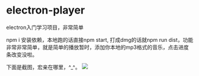 
# electron-player
electron入门学习项目，非常简单
 
npm i 安装依赖，本地跑的话直接npm start, 打成dmg的话就npm run dist，功能非常非常简单，就是简单的播放暂时，添加你本地的mp3格式的音乐，点击进度条改变没啦。

下面是截图，宏亲在哪里，^_^。
 <img src="http://a1.qpic.cn/psb?/V13GqyBK3UnIsM/.rlm5ZT9BZBN089sgmSK*EfWkgySrRHNVaVKu1mpjjA!/c/dAwBAAAAAAAA&ek=1&kp=1&pt=0&bo=hgY4BAAAAAARF5w!&tl=3&vuin=252100359&tm=1563087600&sce=60-2-2&rf=0-0">


